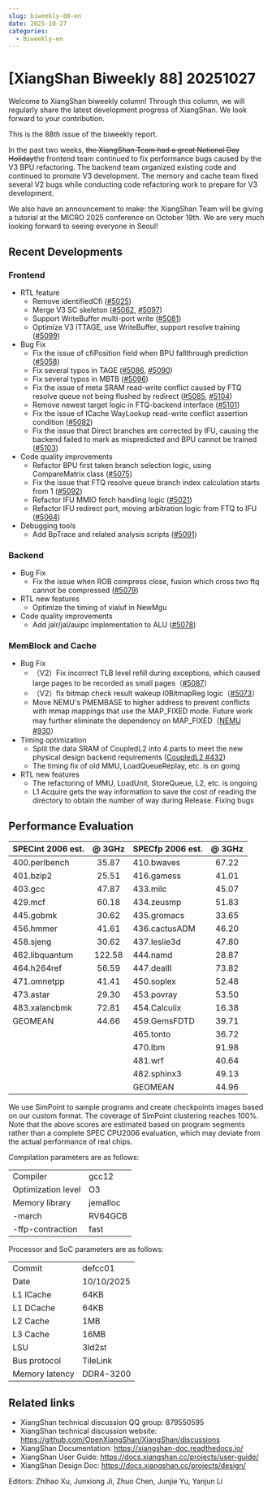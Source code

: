 ```yaml
---
slug: biweekly-88-en
date: 2025-10-27
categories:
  - Biweekly-en
---
```


# [XiangShan Biweekly 88] 20251027

Welcome to XiangShan biweekly column! Through this column, we will regularly share the latest development progress of XiangShan. We look forward to your contribution.

This is the 88th issue of the biweekly report.

In the past two weeks, ~~the XiangShan Team had a great National Day Holiday~~the frontend team continued to fix performance bugs caused by the V3 BPU refactoring. The backend team organized existing code and continued to promote V3 development. The memory and cache team fixed several V2 bugs while conducting code refactoring work to prepare for V3 development.

We also have an announcement to make: the XiangShan Team will be giving a tutorial at the MICRO 2025 conference on October 19th. We are very much looking forward to seeing everyone in Seoul!

<!-- more -->

## Recent Developments

### Frontend

- RTL feature
  - Remove identifiedCfi ([#5025](https://github.com/OpenXiangShan/XiangShan/pull/5025))
  - Merge V3 SC skeleton ([#5062](https://github.com/OpenXiangShan/XiangShan/pull/5062), [#5097](https://github.com/OpenXiangShan/XiangShan/pull/5097))
  - Support WriteBuffer multi-port write ([#5081](https://github.com/OpenXiangShan/XiangShan/pull/5081))
  - Optimize V3 ITTAGE, use WriteBuffer, support resolve training ([#5099](https://github.com/OpenXiangShan/XiangShan/pull/5099))
- Bug Fix
  - Fix the issue of cfiPosition field when BPU fallthrough prediction ([#5058](https://github.com/OpenXiangShan/XiangShan/pull/5058))
  - Fix several typos in TAGE ([#5086](https://github.com/OpenXiangShan/XiangShan/pull/5086), [#5090](https://github.com/OpenXiangShan/XiangShan/pull/5090))
  - Fix several typos in MBTB ([#5096](https://github.com/OpenXiangShan/XiangShan/pull/5096))
  - Fix the issue of meta SRAM read-write conflict caused by FTQ resolve queue not being flushed by redirect ([#5085](https://github.com/OpenXiangShan/XiangShan/pull/5085), [#5104](https://github.com/OpenXiangShan/XiangShan/pull/5104))
  - Remove newest target logic in FTQ-backend interface ([#5101](https://github.com/OpenXiangShan/XiangShan/pull/5101))
  - Fix the issue of ICache WayLookup read-write conflict assertion condition ([#5082](https://github.com/OpenXiangShan/XiangShan/pull/5082))
  - Fix the issue that Direct branches are corrected by IFU, causing the backend failed to mark as mispredicted and BPU cannot be trained ([#5103](https://github.com/OpenXiangShan/XiangShan/pull/5103))
- Code quality improvements
  - Refactor BPU first taken branch selection logic, using CompareMatrix class ([#5075](https://github.com/OpenXiangShan/XiangShan/pull/5075))
  - Fix the issue that FTQ resolve queue branch index calculation starts from 1 ([#5092](https://github.com/OpenXiangShan/XiangShan/pull/5092))
  - Refactor IFU MMIO fetch handling logic ([#5021](https://github.com/OpenXiangShan/XiangShan/pull/5021))
  - Refactor IFU redirect port, moving arbitration logic from FTQ to IFU ([#5064](https://github.com/OpenXiangShan/XiangShan/pull/5064))
- Debugging tools
  - Add BpTrace and related analysis scripts ([#5091](https://github.com/OpenXiangShan/XiangShan/pull/5091))

### Backend

- Bug Fix
  - Fix the issue when ROB compress close, fusion which cross two ftq cannot be compressed ([#5079](https://github.com/OpenXiangShan/XiangShan/pull/5079))
- RTL new features
  - Optimize the timing of vialuf in NewMgu
- Code quality improvements
  - Add jalr/jal/auipc implementation to ALU ([#5078](https://github.com/OpenXiangShan/XiangShan/pull/5078))

### MemBlock and Cache

- Bug Fix
  - （V2）Fix incorrect TLB level refill during exceptions, which caused large pages to be recorded as small pages（[#5087](https://github.com/OpenXiangShan/XiangShan/pull/5087)）
  - （V2）fix bitmap check result wakeup l0BitmapReg logic（[#5073](https://github.com/OpenXiangShan/XiangShan/pull/5073)）
  - Move NEMU's PMEMBASE to higher address to prevent conflicts with mmap mappings that use the MAP_FIXED mode. Future work may further eliminate the dependency on MAP_FIXED（[NEMU #930](https://github.com/OpenXiangShan/NEMU/pull/930)）
- Timing optimization
  - Split the data SRAM of CoupledL2 into 4 parts to meet the new physical design backend requirements  ([CoupledL2 #432](https://github.com/OpenXiangShan/CoupledL2/pull/432))
  - The timing fix of old MMU, LoadQueueReplay, etc. is on going
- RTL new features
  - The refactoring of MMU, LoadUnit, StoreQueue, L2, etc. is ongoing
  - L1 Acquire gets the way information to save the cost of reading the directory to obtain the number of way during Release. Fixing bugs

## Performance Evaluation

| SPECint 2006 est. | @ 3GHz | SPECfp 2006 est. | @ 3GHz |
| :---------------- | :----: | :--------------- | :----: |
| 400.perlbench     | 35.87  | 410.bwaves       | 67.22  |
| 401.bzip2         | 25.51  | 416.gamess       | 41.01  |
| 403.gcc           | 47.87  | 433.milc         | 45.07  |
| 429.mcf           | 60.18  | 434.zeusmp       | 51.83  |
| 445.gobmk         | 30.62  | 435.gromacs      | 33.65  |
| 456.hmmer         | 41.61  | 436.cactusADM    | 46.20  |
| 458.sjeng         | 30.62  | 437.leslie3d     | 47.80  |
| 462.libquantum    | 122.58 | 444.namd         | 28.87  |
| 464.h264ref       | 56.59  | 447.dealII       | 73.82  |
| 471.omnetpp       | 41.41  | 450.soplex       | 52.48  |
| 473.astar         | 29.30  | 453.povray       | 53.50  |
| 483.xalancbmk     | 72.81  | 454.Calculix     | 16.38  |
| GEOMEAN           | 44.66  | 459.GemsFDTD     | 39.71  |
|                   |        | 465.tonto        | 36.72  |
|                   |        | 470.lbm          | 91.98  |
|                   |        | 481.wrf          | 40.64  |
|                   |        | 482.sphinx3      | 49.13  |
|                   |        | GEOMEAN          | 44.96  |

We use SimPoint to sample programs and create checkpoints images based on our custom format. The coverage of SimPoint clustering reaches 100%. Note that the above scores are estimated based on program segments rather than a complete SPEC CPU2006 evaluation, which may deviate from the actual performance of real chips.

Compilation parameters are as follows:

|                    |          |
| ------------------ | -------- |
| Compiler           | gcc12    |
| Optimization level | O3       |
| Memory library     | jemalloc |
| -march             | RV64GCB  |
| -ffp-contraction   | fast     |

Processor and SoC parameters are as follows:

|                |            |
| -------------- | ---------- |
| Commit         | defcc01    |
| Date           | 10/10/2025 |
| L1 ICache      | 64KB       |
| L1 DCache      | 64KB       |
| L2 Cache       | 1MB        |
| L3 Cache       | 16MB       |
| LSU            | 3ld2st     |
| Bus protocol   | TileLink   |
| Memory latency | DDR4-3200  |

## Related links

- XiangShan technical discussion QQ group: 879550595
- XiangShan technical discussion website: <https://github.com/OpenXiangShan/XiangShan/discussions>
- XiangShan Documentation: <https://xiangshan-doc.readthedocs.io/>
- XiangShan User Guide: <https://docs.xiangshan.cc/projects/user-guide/>
- XiangShan Design Doc: <https://docs.xiangshan.cc/projects/design/>

Editors: Zhihao Xu, Junxiong Ji, Zhuo Chen, Junjie Yu, Yanjun Li
